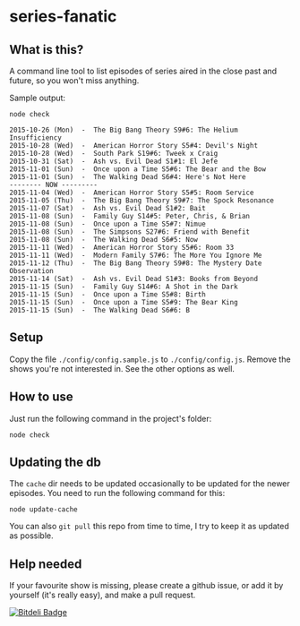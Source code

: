 # series-fanatic

## What is this?

A command line tool to list episodes of series aired in the close past and future, so you won't miss anything.

Sample output:

```
node check

2015-10-26 (Mon)  -  The Big Bang Theory S9#6: The Helium Insufficiency
2015-10-28 (Wed)  -  American Horror Story S5#4: Devil's Night
2015-10-28 (Wed)  -  South Park S19#6: Tweek x Craig
2015-10-31 (Sat)  -  Ash vs. Evil Dead S1#1: El Jefe
2015-11-01 (Sun)  -  Once upon a Time S5#6: The Bear and the Bow
2015-11-01 (Sun)  -  The Walking Dead S6#4: Here's Not Here
-------- NOW ---------
2015-11-04 (Wed)  -  American Horror Story S5#5: Room Service
2015-11-05 (Thu)  -  The Big Bang Theory S9#7: The Spock Resonance
2015-11-07 (Sat)  -  Ash vs. Evil Dead S1#2: Bait
2015-11-08 (Sun)  -  Family Guy S14#5: Peter, Chris, & Brian
2015-11-08 (Sun)  -  Once upon a Time S5#7: Nimue
2015-11-08 (Sun)  -  The Simpsons S27#6: Friend with Benefit
2015-11-08 (Sun)  -  The Walking Dead S6#5: Now
2015-11-11 (Wed)  -  American Horror Story S5#6: Room 33
2015-11-11 (Wed)  -  Modern Family S7#6: The More You Ignore Me
2015-11-12 (Thu)  -  The Big Bang Theory S9#8: The Mystery Date Observation
2015-11-14 (Sat)  -  Ash vs. Evil Dead S1#3: Books from Beyond
2015-11-15 (Sun)  -  Family Guy S14#6: A Shot in the Dark
2015-11-15 (Sun)  -  Once upon a Time S5#8: Birth
2015-11-15 (Sun)  -  Once upon a Time S5#9: The Bear King
2015-11-15 (Sun)  -  The Walking Dead S6#6: B
```

## Setup

Copy the file `./config/config.sample.js` to `./config/config.js`. Remove the shows you're not interested in. See the other options as well.


## How to use

Just run the following command in the project's folder:

```
node check
```


## Updating the db

The `cache` dir needs to be updated occasionally to be updated for the newer episodes. You need to run the following command for this:

```
node update-cache
```

You can also `git pull` this repo from time to time, I try to keep it as updated as possible.


## Help needed

If your favourite show is missing, please create a github issue, or add it by yourself (it's really easy), and make a pull request.


[![Bitdeli Badge](https://d2weczhvl823v0.cloudfront.net/nagy-tamas/series-fanatic/trend.png)](https://bitdeli.com/free "Bitdeli Badge")
